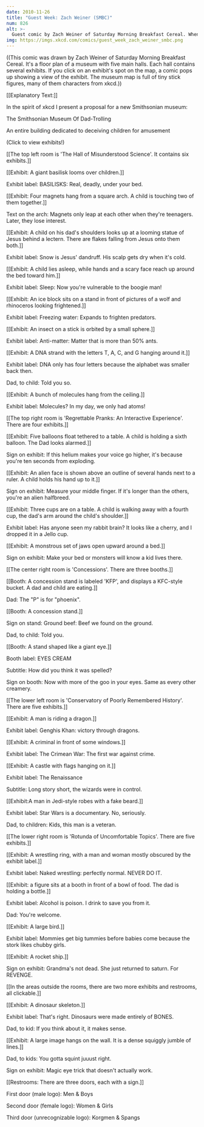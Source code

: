 ```yaml
---
date: 2010-11-26
title: "Guest Week: Zach Weiner (SMBC)"
num: 826
alt: >-
  Guest comic by Zach Weiner of Saturday Morning Breakfast Cereal. When I was stressed out, Zach gave me a talk that was really encouraging and somehow involved nanobots.
img: https://imgs.xkcd.com/comics/guest_week_zach_weiner_smbc.png
---
```

((This comic was drawn by Zach Weiner of Saturday Morning Breakfast Cereal.  It's a floor plan of a museum with five main halls. Each hall contains several exhibits. If you click on an exhibit's spot on the map, a comic pops up showing a view of the exhibit.  The museum map is full of tiny stick figures, many of them characters from xkcd.))

[[Explanatory Text:]]

In the spirit of xkcd I present a proposal for a new Smithsonian museum:

The Smithsonian Museum Of Dad-Trolling

An entire building dedicated to deceiving children for amusement

(Click to view exhibits!)

[[The top left room is 'The Hall of Misunderstood Science'.  It contains six exhibits.]]

[[Exhibit: A giant basilisk looms over children.]]

Exhibit label: BASILISKS: Real, deadly, under your bed.

[[Exhibit: Four magnets hang from a square arch.  A child is touching two of them together.]]

Text on the arch: Magnets only leap at each other when they're teenagers. Later, they lose interest.

[[Exhibit: A child on his dad's shoulders looks up at a looming statue of Jesus behind a lectern.  There are flakes falling from Jesus onto them both.]]

Exhibit label: Snow is Jesus' dandruff. His scalp gets dry when it's cold.

[[Exhibit: A child lies asleep, while hands and a scary face reach up around the bed toward him.]]

Exhibit label: Sleep: Now you're vulnerable to the boogie man!

[[Exhibit: An ice block sits on a stand in front of pictures of a wolf and rhinoceros looking frightened.]]

Exhibit label: Freezing water: Expands to frighten predators.

[[Exhibit: An insect on a stick is orbited by a small sphere.]]

Exhibit label: Anti-matter: Matter that is more than 50% ants.

[[Exhibit: A DNA strand with the letters T, A, C, and G hanging around it.]]

Exhibit label: DNA only has four letters because the alphabet was smaller back then.

Dad, to child: Told you so.

[[Exhibit: A bunch of molecules hang from the ceiling.]]

Exhibit label: Molecules? In my day, we only had atoms!

[[The top right room is 'Regrettable Pranks: An Interactive Experience'.  There are four exhibits.]]

[[Exhibit: Five balloons float tethered to a table.  A child is holding a sixth balloon.  The Dad looks alarmed.]]

Sign on exhibit: If this helium makes your voice go higher, it's because you're ten seconds from exploding.

[[Exhibit: An alien face is shown above an outline of several hands next to a ruler. A child holds his hand up to it.]]

Sign on exhibit: Measure your middle finger. If it's longer than the others, you're an alien halfbreed.

[[Exhibit: Three cups are on a table.  A child is walking away with a fourth cup, the dad's arm around the child's shoulder.]]

Exhibit label: Has anyone seen my rabbit brain? It looks like a cherry, and I dropped it in a Jello cup.

[[Exhibit: A monstrous set of jaws open upward around a bed.]]

Sign on exhibit: Make your bed or monsters will know a kid lives there.

[[The center right room is 'Concessions'.  There are three booths.]]

[[Booth: A concession stand is labeled 'KFP', and displays a KFC-style bucket.  A dad and child are eating.]]

Dad: The "P" is for "phoenix".

[[Booth: A concession stand.]]

Sign on stand: Ground beef: Beef we found on the ground.

Dad, to child: Told you.

[[Booth: A stand shaped like a giant eye.]]

Booth label: EYES CREAM

Subtitle: How did you think it was spelled?

Sign on booth: Now with more of the goo in your eyes. Same as every other creamery.

[[The lower left room is 'Conservatory of Poorly Remembered History'. There are five exhibits.]]

[[Exhibit: A man is riding a dragon.]]

Exhibit label: Genghis Khan: victory through dragons.

[[Exhibit: A criminal in front of some windows.]]

Exhibit label: The Crimean War: The first war against crime.

[[Exhibit: A castle with flags hanging on it.]]

Exhibit label: The Renaissance

Subtitle: Long story short, the wizards were in control.

[[Exhibit:A man in Jedi-style robes with a fake beard.]]

Exhibit label: Star Wars is a documentary. No, seriously.

Dad, to children: Kids, this man is a veteran.

[[The lower right room is 'Rotunda of Uncomfortable Topics'.  There are five exhibits.]]

[[Exhibit: A wrestling ring, with a man and woman mostly obscured by the exhibit label.]]

Exhibit label: Naked wrestling: perfectly normal. NEVER DO IT.

[[Exhibit: a figure sits at a booth in front of a bowl of food.  The dad is holding a bottle.]]

Exhibit label: Alcohol is poison. I drink to save you from it.

Dad: You're welcome.

[[Exhibit: A large bird.]]

Exhibit label: Mommies get big tummies before babies come because the stork likes chubby girls.

[[Exhibit: A rocket ship.]]

Sign on exhibit: Grandma's not dead. She just returned to saturn. For REVENGE.

[[In the areas outside the rooms, there are two more exhibits and restrooms, all clickable.]]

[[Exhibit: A dinosaur skeleton.]]

Exhibit label: That's right. Dinosaurs were made entirely of BONES.

Dad, to kid: If you think about it, it makes sense.

[[Exhibit: A large image hangs on the wall. It is a dense squiggly jumble of lines.]]

Dad, to kids: You gotta squint juuust right.

Sign on exhibit: Magic eye trick that doesn't actually work.

[[Restrooms: There are three doors, each with a sign.]]

First door (male logo): Men & Boys

Second door (female logo): Women & Girls

Third door (unrecognizable logo): Korgmen & Spangs

